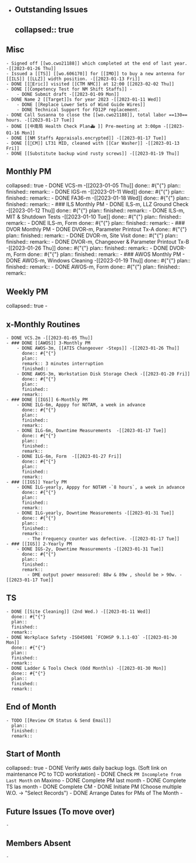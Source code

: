 - ## Outstanding Issues
  collapsed:: true
	-
## Misc
	- Signed off [[wo.cwo21188]] which completed at the end of last year. -[[2023-01-26 Thu]]
	- Issued a [[TS]] [[wo.606170]] for [[IMO]] to buy a new antenna for [[ILS]] [[LLZ]] width position. -[[2023-01-13 Fri]]
	- DONE [[👨Eric]] visited [[CTM NMC]] at 12:00 [[2023-02-02 Thu]]
	- DONE [[Competency Test for NM Shift Staffs]] -
		- DONE Submit draft -[[2023-01-09 Mon]]
	- DONE Name 2 [[Target]]s for year 2023 -[[2023-01-11 Wed]]
		- DONE [[Replace Lower Sets of Wind Guide Wires]]
		- DONE Technical Support for FD12P replacement.
	- DONE Call Susanna to close the [[wo.cwo21188]], total labor ==130== hours. -[[2023-01-17 Tue]]
	- DONE [[中南局 Health Check Plan🚑 ]] Pre-meeting at 3:00pm -[[2023-01-16 Mon]]
	- DONE [[NM Staffs Appraisals.encrypted]] -[[2023-01-17 Tue]]
	- DONE [[🐞CM]] LT31 MID, cleaned with [[Car Washer]] -[[2023-01-13 Fri]]
	- DONE [[Substitute backup wind rusty screws]] -[[2023-01-19 Thu]]
## Monthly PM
collapsed:: true
	- DONE VCS-m -[[2023-01-05 Thu]]
	  done:: #{"{"}
	  plan:: 
	  finished::
	  remark::
	- DONE IGS-m -[[2023-01-11 Wed]]
	  done:: #{"{"}
	  plan:: 
	  finished::
	  remark::
	- DONE FA36-m -[[2023-01-18 Wed]]
	  done:: #{"{"}
	  plan:: 
	  finished::
	  remark::
	- ### ILS Monthly PM
		- DONE ILS-m, LLZ Ground Check -[[2023-01-12 Thu]]
		  done:: #{"{"}
		  plan:: 
		  finished::
		  remark::
		- DONE ILS-m, MIT & Shutdown Tests -[[2023-01-10 Tue]]
		  done:: #{"{"}
		  plan:: 
		  finished::
		  remark::
		- DONE ILS-m, Form 
		  done:: #{"{"}
		  plan:: 
		  finished::
		  remark::
	- ### DVOR Monthly PM
		- DONE DVOR-m, Parameter Printout Tx-A 
		  done:: #{"{"}
		  plan::
		  finished::
		  remark::
		- DONE DVOR-m, Site Visit
		  done:: #{"{"}
		  plan::
		  finished::
		  remark::
		- DONE DVOR-m, Changeover & Parameter Printout Tx-B -[[2023-01-26 Thu]]
		  done:: #{"{"}
		  plan::
		  finished::
		  remark::
		- DONE DVOR-m, Form 
		  done:: #{"{"}
		  plan:: 
		  finished::
		  remark::
	- ### AWOS Monthly PM
		- DONE AWOS-m, Windows Cleaning -[[2023-01-19 Thu]]
		  done:: #{"{"}
		  plan:: 
		  finished::
		  remark::
		- DONE AWOS-m, Form 
		  done:: #{"{"}
		  plan:: 
		  finished::
		  remark::
## Weekly PM
collapsed:: true
	-
## x-Monthly Routines
	- DONE VCS.2m -[[2023-01-05 Thu]]
	- ### DONE [[AWOS]] 3-Monthly PM
		- DONE AWOS-3m, [[ATIS Changeover -Steps]] -[[2023-01-26 Thu]]
		  done:: #{"{"}
		  plan:: 
		  remark:: 3 minutes interruption
		  finished::
		- DONE AWOS-3m, Workstation Disk Storage Check -[[2023-01-20 Fri]]
		  done:: #{"{"}
		  plan::
		  finished::
		  remark::
	- ### DONE [[IGS]] 6-Monthly PM
		- DONE ILG-6m, Apppy for NOTAM, a week in advance 
		  done:: #{"{"}
		  plan::
		  finished::
		  remark::
		- DONE ILG-6m, Downtime Measurements  -[[2023-01-17 Tue]]
		  done:: #{"{"}
		  plan::
		  finished::
		  remark::
		- DONE ILG-6m, Form  -[[2023-01-27 Fri]]
		  done:: #{"{"}
		  plan::
		  finished::
		  remark::
	- ### [[IGS]] Yearly PM
		- DONE ILG-yearly, Apppy for NOTAM -`8 hours`, a week in advance 
		  done:: #{"{"}
		  plan::
		  finished::
		  remark::
		- DONE ILG-yearly, Downtime Measurements -[[2023-01-31 Tue]]
		  done:: #{"{"}
		  plan::
		  finished::
		  remark::
			- The Frequency counter was defective. -[[2023-01-17 Tue]]
	- ### [[IGS]] 2-Yearly PM
		- DONE IGS-2y, Downtime Measurements -[[2023-01-31 Tue]]
		  done:: #{"{"}
		  plan::
		  finished::
		  remark::
			- DME output power measured: 88w & 89w , should be > 90w. -[[2023-01-17 Tue]]
## TS
	- DONE [[Site Cleaning]] (2nd Wed.) -[[2023-01-11 Wed]]
	  done:: #{"{"}
	  plan::
	  finished::
	  remark::
	- DONE Workplace Safety -ISO45001 `FCOHSP 9.1.1-03` -[[2023-01-30 Mon]]
	  done:: #{"{"}
	  plan::
	  finished::
	  remark::
	- DONE Ladder & Tools Check (Odd Monthls) -[[2023-01-30 Mon]]
	  done:: #{"{"}
	  plan:: 
	  finished::
	  remark::
## End of Month
	- TODO [[Review CM Status & Send Email]]
	  plan::
	  finished::
	  remark::
## Start of Month
collapsed:: true
	- DONE Verify `AWOS` daily backup logs. (Soft link on maintenance PC to TCD workstation)
	- DONE Check `PM Incomplete from Last Month` on Maximo
	- DONE Complete PM last month
	- DONE Complete TS las month
	- DONE Complete CM
	- DONE Initiate PM (Choose multiple W.O. -> "Select Records")
	- DONE Arrange Dates for PMs of The Month
	-
## Future Issues (To move over)
	-
## Members Absent
	-